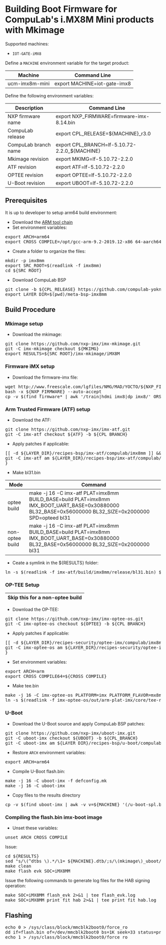 # Building Boot Firmware for CompuLab's i.MX8M Mini products with Mkimage

Supported machines:

* `IOT-GATE-iMX8`

Define a `MACHINE` environment variable for the target product:

|Machine|Command Line|
|---|---|
|ucm-imx8m-mini|export MACHINE=iot-gate-imx8

Define the following environment variables:

|Description|Command Line|
|---|---|
|NXP firmware name|export NXP_FIRMWARE=firmware-imx-8.14.bin|
|CompuLab release|export CPL_RELEASE=${MACHINE}_r3.0|
|CompuLab branch name|export CPL_BRANCH=lf-5.10.72-2.2.0_${MACHINE}|
|Mkimage revision|export MKIMG=lf-5.10.72-2.2.0|
|ATF revision|export ATF=lf-5.10.72-2.2.0|
|OPTEE revision|export OPTEE=lf-5.10.72-2.2.0|
|U-Boot revision|export UBOOT=lf-5.10.72-2.2.0|

## Prerequisites
It is up to developer to setup arm64 build environment:
* Download the [ARM tool chain](https://developer.arm.com/tools-and-software/open-source-software/developer-tools/gnu-toolchain/gnu-a/downloads/9-2-2019-12)
* Set environment variables:
<pre>
export ARCH=arm64
export CROSS_COMPILE=/opt/gcc-arm-9.2-2019.12-x86_64-aarch64-none-linux-gnu/bin/aarch64-none-linux-gnu-
</pre>
* Create a folder to organize the files:
<pre>
mkdir -p imx8mm
export SRC_ROOT=$(readlink -f imx8mm)
cd ${SRC_ROOT}
</pre>

* Download CompuLab BSP
<pre>
git clone -b ${CPL_RELEASE} https://github.com/compulab-yokneam/meta-bsp-imx8mm.git
export LAYER_DIR=$(pwd)/meta-bsp-imx8mm
</pre>

## Build Procedure
### Mkimage setup
* Download the mkimage:
<pre>
git clone https://github.com/nxp-imx/imx-mkimage.git
git -C imx-mkimage checkout ${MKIMG}
export RESULTS=${SRC_ROOT}/imx-mkimage/iMX8M
</pre>

### Firmware iMX setup
* Download the firmware-imx file:
<pre>
wget http://www.freescale.com/lgfiles/NMG/MAD/YOCTO/${NXP_FIRMWARE}
bash -x ${NXP_FIRMWARE} --auto-accept
cp -v $(find firmware* | awk '/train|hdmi_imx8|dp_imx8/' ORS=" ") ${RESULTS}
</pre>

### Arm Trusted Firmware (ATF) setup
* Download the ATF:
<pre>
git clone https://github.com/nxp-imx/imx-atf.git
git -C imx-atf checkout ${ATF} -b ${CPL_BRANCH}
</pre>
* Apply patches if applicable:
<pre>
[[ -d ${LAYER_DIR}/recipes-bsp/imx-atf/compulab/imx8mm ]] && { \
git -C imx-atf am ${LAYER_DIR}/recipes-bsp/imx-atf/compulab/imx8mm/*.patch
}
</pre>
* Make bl31.bin

|Mode |Command
|---|---|
|optee build|make -j 16 -C imx-atf PLAT=imx8mm BUILD_BASE=build PLAT=imx8mm IMX_BOOT_UART_BASE=0x30880000 BL32_BASE=0x56000000 BL32_SIZE=0x2000000 SPD=opteed bl31
|non-optee build|make -j 16 -C imx-atf PLAT=imx8mm BUILD_BASE=build PLAT=imx8mm IMX_BOOT_UART_BASE=0x30880000 BL32_BASE=0x56000000 BL32_SIZE=0x2000000 bl31

* Ceate a symlink in the ${RESULTS} folder:
<pre>
ln -s $(readlink -f imx-atf/build/imx8mm/release/bl31.bin) ${RESULTS}/
</pre>

### OP-TEE Setup

| Skip this for a non-optee build |
| --- |

* Download the OP-TEE:
<pre>
git clone https://github.com/nxp-imx/imx-optee-os.git
git -C imx-optee-os checkout ${OPTEE} -b ${CPL_BRANCH}
</pre>
* Apply patches if applicable:
<pre>
[[ -d ${LAYER_DIR}/recipes-security/optee-imx/compulab/imx8mm ]] && { \
git -C imx-optee-os am ${LAYER_DIR}/recipes-security/optee-imx/compulab/imx8mm/*.patch
}
</pre>
* Set environment variables:
<pre>
export ARCH=arm
export CROSS_COMPILE64=${CROSS_COMPILE}
</pre>
* Make tee.bin
<pre>
make -j 16 -C imx-optee-os PLATFORM=imx PLATFORM_FLAVOR=mx8mm_cl_iot_gate
ln -s $(readlink -f imx-optee-os/out/arm-plat-imx/core/tee-raw.bin) ${RESULTS}/tee.bin
</pre>

### U-Boot
* Download the U-Boot source and apply CompuLab BSP patches:
<pre>
git clone https://github.com/nxp-imx/uboot-imx.git
git -C uboot-imx checkout ${UBOOT} -b ${CPL_BRANCH}
git -C uboot-imx am ${LAYER_DIR}/recipes-bsp/u-boot/compulab/imx8mm/*.patch
</pre>
* Restore `ARCH` environment variables:
<pre>
export ARCH=arm64
</pre>
* Compile U-Boot flash.bin:
<pre>
make -j 16 -C uboot-imx -f defconfig.mk
make -j 16 -C uboot-imx
</pre>
* Copy files to the results directory
<pre>
cp -v $(find uboot-imx | awk -v v=${MACHINE} '(/u-boot-spl.bin$|u-boot.bin$|u-boot-nodtb.bin$|tools\/mkimage$/)||($0~v".dtb$")' ORS=" ") ${RESULTS}
</pre>
### Compiling the flash.bin imx-boot image
* Unset these variables:
<pre>
unset ARCH CROSS_COMPILE
</pre>
Issue:
<pre>
cd ${RESULTS}
sed "s/\(^dtbs \).*/\1= ${MACHINE}.dtb/;s/\(mkimage\)_uboot/\1/;s/\(^TEE_LOAD_ADDR \).*/\1= 0x56000000/g" soc.mak > Makefile
make clean
make flash_evk SOC=iMX8MM
</pre>
Issue the following commands to generate log files for the HAB signing operation:
<pre>
make SOC=iMX8MM flash_evk 2>&1 | tee flash_evk.log
make SOC=iMX8MM print_fit_hab 2>&1 | tee print_fit_hab.log
</pre>
## Flashing
<pre>
echo 0 > /sys/class/block/mmcblk2boot0/force_ro
dd if=flash.bin of=/dev/mmcblk2boot0 bs=1K seek=33 status=progress
echo 1 > /sys/class/block/mmcblk2boot0/force_ro
</pre>
